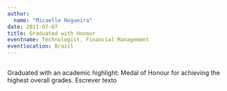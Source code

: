 ```yaml
---
author:
  name: "Micaelle Nogueira"
date: 2011-07-07
title: Graduated with Honour
eventname: Technologist, Financial Management 
eventlocation: Brazil
---
```


## 

Graduated with an academic highlight: Medal of Honour for achieving the highest overall grades.
Escrever texto
